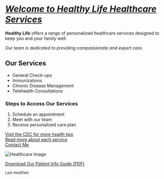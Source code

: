 </head>
<body>

  <h1><u><i>Welcome to Healthy Life Healthcare Services</i></u></h1>

  <p class="highlight"><b>Healthy Life</b> offers a range of personalized healthcare services designed to keep you and your family well.</p>

  <p class="emphasis"> <i>Our team is dedicated to providing compassionate and expert care. </i> </p>

<p>

  <h2 style="color = green;">Our Services</h2>
  <ul>
    <li>General Check-ups</li>
    <li>Immunizations</li>
    <li>Chronic Disease Management</li>
    <li>Telehealth Consultations</li>
  </ul>

  <h3>Steps to Access Our Services</h3>
  <ol>
    <li>Schedule an appointment</li>
    <li>Meet with our team</li>
    <li>Receive personalized care plan</li>
  </ol>


  <p>
    <a href="https://www.cdc.gov" target="_blank">Visit the CDC for more health tips</a><br>
    <a href="services.html">Read more about each service</a><br>
    <a href="mailto:contact@healthylife.com">Contact Me</a>
  </p>

  <img src="https://via.placeholder.com/300x200" alt="Healthcare Image">

  <p>
    <a href="patient-info.pdf" download>Download Our Patient Info Guide (PDF)</a>
  </p>

  <p><small>Last modified: <script>document.write(document.lastModified);</script></small></p>

</body>
</html>
